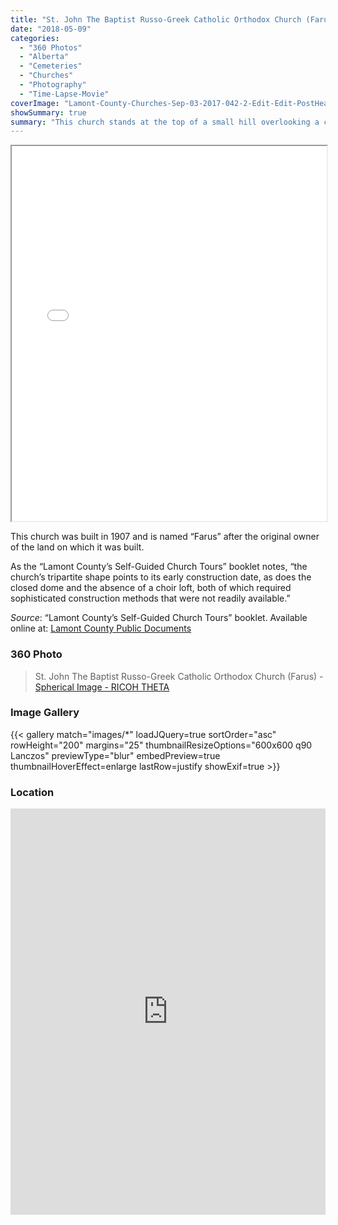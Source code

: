 ```yaml
---
title: "St. John The Baptist Russo-Greek Catholic Orthodox Church (Farus)"
date: "2018-05-09"
categories: 
  - "360 Photos"
  - "Alberta"
  - "Cemeteries"
  - "Churches"
  - "Photography"
  - "Time-Lapse-Movie"
coverImage: "Lamont-County-Churches-Sep-03-2017-042-2-Edit-Edit-PostHeader.jpg"
showSummary: true
summary: "This church stands at the top of a small hill overlooking a cemetery and farmland beyond."
---
```


<iframe src="//www.youtube.com/embed/AmaJNXKZiWw" width="100%" height="600" allowfullscreen="allowfullscreen"></iframe>

This church was built in 1907 and is named “Farus” after the original owner of the land on which it was built.

As the “Lamont County’s Self-Guided Church Tours” booklet notes, “the church’s tripartite shape points to its early construction date, as does the closed dome and the absence of a choir loft, both of which required sophisticated construction methods that were not readily available.”

_Source_: “Lamont County’s Self-Guided Church Tours” booklet. Available online at: [Lamont County Public Documents](https://lamontcounty.civicweb.net/filepro/documents/?preview=18486)

### 360 Photo

<blockquote data-width="100%" data-height="375" data-height="375" data-spherical-image="equirectangular_legacy_mobile_web_optimized" class="ricoh-theta-spherical-image" >St. John The Baptist Russo-Greek Catholic Orthodox Church (Farus) - <a href="https://theta360.com/s/eZ8UtjNIDyDh3xGddYhSqoU9g" target="_blank">Spherical Image - RICOH THETA</a></blockquote>
<script async src="https://theta360.com/widgets.js" charset="utf-8"></script>


### Image Gallery
{{< gallery match="images/*" loadJQuery=true sortOrder="asc" rowHeight="200" margins="25" thumbnailResizeOptions="600x600 q90 Lanczos" previewType="blur" embedPreview=true thumbnailHoverEffect=enlarge lastRow=justify showExif=true >}}

### Location

<iframe style="border: 0;" src="https://www.google.com/maps/embed?pb=!1m18!1m12!1m3!1d1986.9020652794993!2d-112.3055511295226!3d53.760956319985205!2m3!1f0!2f0!3f0!3m2!1i1024!2i768!4f13.1!3m3!1m2!1s0x0%3A0x0!2zNTPCsDQ1JzQwLjAiTiAxMTLCsDE4JzE3LjMiVw!5e1!3m2!1sen!2sca!4v1523151857345" width="100%" height="650" frameborder="0" allowfullscreen="allowfullscreen"></iframe>
